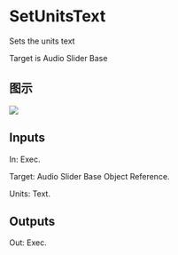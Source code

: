 # SetUnitsText

Sets the units text

Target is Audio Slider Base

## 图示

![]($-20221218-17553511.png)

## Inputs

In: Exec.

Target: Audio Slider Base Object Reference.

Units: Text.  

## Outputs

Out: Exec.


